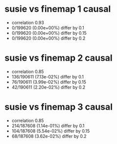 # susie vs finemap  1 causal

- correlation 0.93
- 0/199620 (0.00e+00%) differ by 0.1
- 0/199620 (0.00e+00%) differ by 0.15
- 0/199620 (0.00e+00%) differ by 0.2


# susie vs finemap  2 causal

- correlation 0.85
- 136/190611 (7.13e-02%) differ by 0.1
- 76/190611 (3.99e-02%) differ by 0.15
- 42/190611 (2.20e-02%) differ by 0.2


# susie vs finemap  3 causal

- correlation 0.85
- 214/187608 (1.14e-01%) differ by 0.1
- 104/187608 (5.54e-02%) differ by 0.15
- 68/187608 (3.62e-02%) differ by 0.2


